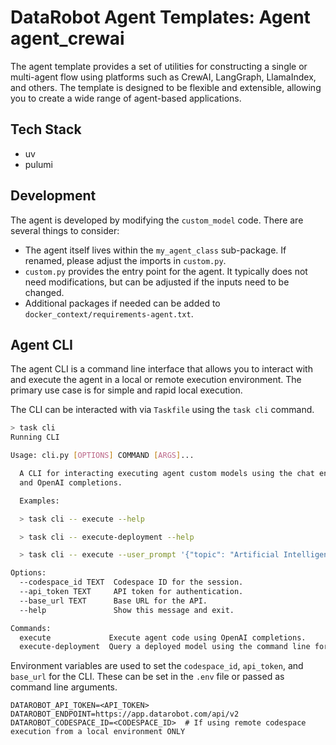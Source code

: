 # DataRobot Agent Templates: Agent agent_crewai

The agent template provides a set of utilities for constructing a single or multi-agent flow using platforms such
as CrewAI, LangGraph, LlamaIndex, and others. The template is designed to be flexible and extensible, allowing you
to create a wide range of agent-based applications.

## Tech Stack

- uv
- pulumi


## Development
The agent is developed by modifying the `custom_model` code. There are several things to consider:
- The agent itself lives within the `my_agent_class` sub-package. If renamed, please adjust the imports in `custom.py`.
- `custom.py` provides the entry point for the agent. It typically does not need modifications, but can be adjusted if the inputs need to be changed.
- Additional packages if needed can be added to `docker_context/requirements-agent.txt`.


## Agent CLI
The agent CLI is a command line interface that allows you to interact with and execute the agent in a local or remote
execution environment. The primary use case is for simple and rapid local execution.

The CLI can be interacted with via `Taskfile` using the `task cli` command.

```bash
> task cli
Running CLI

Usage: cli.py [OPTIONS] COMMAND [ARGS]...

  A CLI for interacting executing agent custom models using the chat endpoint
  and OpenAI completions.

  Examples:

  > task cli -- execute --help

  > task cli -- execute-deployment --help

  > task cli -- execute --user_prompt '{"topic": "Artificial Intelligence"}'

Options:
  --codespace_id TEXT  Codespace ID for the session.
  --api_token TEXT     API token for authentication.
  --base_url TEXT      Base URL for the API.
  --help               Show this message and exit.

Commands:
  execute             Execute agent code using OpenAI completions.
  execute-deployment  Query a deployed model using the command line for...
```

Environment variables are used to set the `codespace_id`, `api_token`, and `base_url` for the CLI. These can be set in the
`.env` file or passed as command line arguments.
```
DATAROBOT_API_TOKEN=<API_TOKEN>
DATAROBOT_ENDPOINT=https://app.datarobot.com/api/v2
DATAROBOT_CODESPACE_ID=<CODESPACE_ID>  # If using remote codespace execution from a local environment ONLY
```